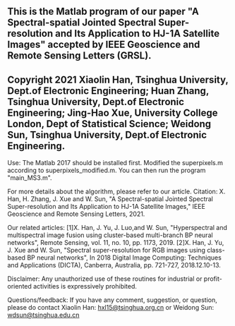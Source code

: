 This is the Matlab program of our paper 
"A Spectral-spatial Jointed Spectral Super-resolution and Its Application to HJ-1A Satellite Images" 
accepted by IEEE Geoscience and Remote Sensing Letters (GRSL).
----------------------------------------------------------------------------------------------------
Copyright 2021
Xiaolin Han, Tsinghua University, Dept.of Electronic Engineering;
Huan Zhang, Tsinghua University, Dept.of Electronic Engineering;
Jing-Hao Xue, University College London, Dept of Statistical Science;
Weidong Sun, Tsinghua University, Dept.of Electronic Engineering.
----------------------------------------------------------------------------------------------------
Use:
The Matlab 2017 should be installed first.
Modified the superpixels.m according to superpixels_modified.m.
You can then run the program "main_MS3.m".

For more details about the algorithm, please refer to our article.
Citation:
X. Han, H. Zhang, J. Xue and W. Sun, "A Spectral-spatial Jointed Spectral Super-resolution and Its Application to HJ-1A Satellite Images," IEEE Geoscience and Remote Sensing Letters, 2021.

Our related articles:
[1]X. Han, J. Yu, J. Luo,and W. Sun, "Hyperspectral and multispectral image fusion using cluster-based multi-branch BP neural networks", Remote Sensing, vol. 11, no. 10, pp. 1173, 2019. 
[2]X. Han, J. Yu, J. Xue and W. Sun, "Spectral super-resolution for RGB images using class-based BP neural networks", In 2018 Digital Image Computing: Techniques and Applications (DICTA), Canberra, Australia, pp. 721-727, 2018.12.10-13. 

Disclaimer:
Any unauthorized use of these routines for industrial or profit-oriented activities is expressively prohibited.

Questions/feedback:
If you have any comment, suggestion, or question, please do
contact Xiaolin Han: hxl15@tsinghua.org.cn
or Weidong Sun: wdsun@tsinghua.edu.cn 
